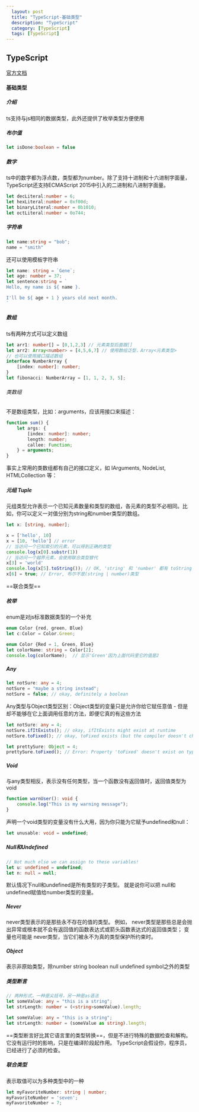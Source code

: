 ```yaml
---
  layout: post
  title: "TypeScript-基础类型"
  description: "TypeScript"
  category: [TypeScript]
  tags: [TypeScript]
---
```


## TypeScript
[官方文档](https://www.tslang.cn/docs/handbook/basic-types.html)

#### 基础类型

##### 介绍

ts支持与js相同的数据类型，此外还提供了枚举类型方便使用

##### 布尔值
```typescript
let isDone:boolean = false
```
##### 数字
ts中的数字都为浮点数，类型都为number。除了支持十进制和十六进制字面量，TypeScript还支持ECMAScript 2015中引入的二进制和八进制字面量。
```typescript
let decLiteral:number = 6;
let hexLiteral:number = 0xf00d;
let binaryLiteral:number = 0b1010;
let octLiteral:number = 0o744;
```
##### 字符串
```typescript
let name:string = "bob";
name = "smith"
```
还可以使用模板字符串
```typescript
let name: string = `Gene`;
let age: number = 37;
let sentence:string = `
Hello, my name is ${ name }.

I'll be ${ age + 1 } years old next month.
`
```
##### 数组
ts有两种方式可以定义数组
```typescript
let arr1: number[] = [0,1,2,3] // 元素类型后面跟[]
let arr2: Array<number> = [4,5,6,7] // 使用数组泛型，Array<元素类型>
// 也可以使用接口描述数组
interface NumberArray {
    [index: number]: number;
}
let fibonacci: NumberArray = [1, 1, 2, 3, 5];
```
###### 类数组
不是数组类型，比如：arguments，应该用接口来描述：
```typescript
function sum() {
    let args: {
        [index: number]: number;
        length: number;
        callee: Function;
    } = arguments;
}
```
事实上常用的类数组都有自己的接口定义，如 IArguments, NodeList, HTMLCollection 等：

##### 元组 Tuple
元组类型允许表示一个已知元素数量和类型的数组，各元素的类型不必相同。比如，你可以定义一对值分别为string和number类型的数组。
```typescript
let x: [string, number];

x = ['hello', 10]
x = [10, 'hello'] // error
// 当访问一个已知索引的元素，可以得到正确的类型
console.log(x[0].substr(1))
// 当访问一个越界元素，会使用联合类型替代
x[3] = 'world'
console.log(x[5].toString()); // OK, 'string' 和 'number' 都有 toString
x[6] = true; // Error, 布尔不是(string | number)类型
```
==联合类型==

##### 枚举

enum是对js标准数据类型的一个补充
```typescript
enum Color {red, green, Blue}
let c:Color = Color.Green;

enum Color {Red = 1, Green, Blue}
let colorName: string = Color[2];
console.log(colorName);  // 显示'Green'因为上面代码里它的值是2
```
##### Any
```typescript
let notSure: any = 4;
notSure = "maybe a string instead";
notSure = false; // okay, definitely a boolean
```

Any类型与Object类型区别：Object类型的变量只是允许你给它赋任意值 - 但是却不能够在它上面调用任意的方法，即便它真的有这些方法
```typescript
let notSure: any = 4;
notSure.ifItExists(); // okay, ifItExists might exist at runtime
notSure.toFixed(); // okay, toFixed exists (but the compiler doesn't check)

let prettySure: Object = 4;
prettySure.toFixed(); // Error: Property 'toFixed' doesn't exist on type 'Object'.
```
##### Void
与any类型相反，表示没有任何类型，当一个函数没有返回值时，返回值类型为void
```typescript
function warnUser(): void {
    console.log("This is my warning message");
}
```
声明一个void类型的变量没有什么大用，因为你只能为它赋予undefined和null：

```typescript
let unusable: void = undefined;
```

##### Null和Undefined
```typescript
// Not much else we can assign to these variables!
let u: undefined = undefined;
let n: null = null;
```
默认情况下null和undefined是所有类型的子类型。 就是说你可以把 null和undefined赋值给number类型的变量。

##### Never
never类型表示的是那些永不存在的值的类型。 例如， never类型是那些总是会抛出异常或根本就不会有返回值的函数表达式或箭头函数表达式的返回值类型； 变量也可能是 never类型，当它们被永不为真的类型保护所约束时。

##### Object
表示非原始类型，除number string boolean null undefined symbol之外的类型


##### 类型断言

```typescript
// 两种形式，一种是尖括号，另一种是as语法
let someValue: any = "this is a string";
let strLength: number = (<string>someValue).length;

let someValue: any = "this is a string";
let strLength: number = (someValue as string).length;
```
 ==类型断言好比其它语言里的类型转换==，但是不进行特殊的数据检查和解构。 它没有运行时的影响，只是在编译阶段起作用。 TypeScript会假设你，程序员，已经进行了必须的检查。

##### 联合类型
表示取值可以为多种类型中的一种
```typescript
let myFavoriteNumber: string | number;
myFavoriteNumber = 'seven';
myFavoriteNumber = 7;
```

